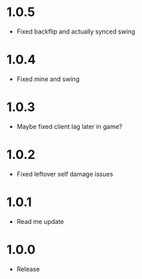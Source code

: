 # 1.0.5 

- Fixed backflip and actually synced swing

# 1.0.4

- Fixed mine and swing

# 1.0.3

- Maybe fixed client lag later in game?

# 1.0.2

- Fixed leftover self damage issues

# 1.0.1

- Read me update

# 1.0.0

- Release